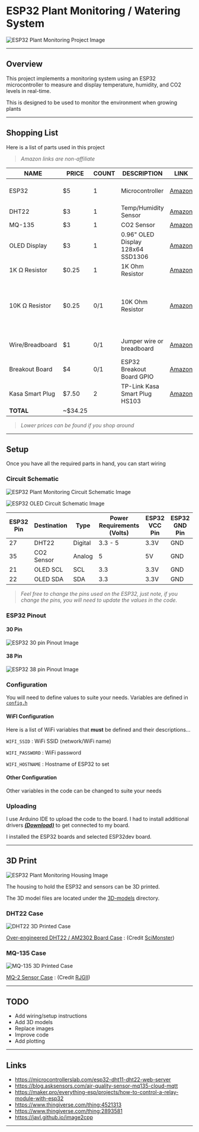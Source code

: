 # ESP32 Plant Monitoring / Watering System

![ESP32 Plant Monitoring Project Image](/static/img/project.png)

---

## Overview

This project implements a monitoring system using an ESP32 microcontroller to
measure and display temperature, humidity, and CO2 levels in real-time.

This is designed to be used to monitor the environment when growing plants

---

## Shopping List

Here is a list of parts used in this project

> *Amazon links are non-affiliate*

| NAME            | PRICE   | COUNT | DESCRIPTION                       | LINK   | NOTE                                               |
|-----------------|---------|-------|-----------------------------------|--------|----------------------------------------------------|
| ESP32           | $5      | 1     | Microcontroller                   | [Amazon](https://www.amazon.com/ESP-WROOM-31-Development-Microcontroller-Integrated-Compatible/dp/B08D5ZD528) | [USB-C ESP32 Amazon](https://www.amazon.com/dp/B0CR5Y2JVD)                                 |
| DHT22           | $3      | 1     | Temp/Humidity Sensor              | [Amazon](https://www.amazon.com/dp/B0CPHQC9SF) |                                                    |
| MQ-135          | $3      | 1     | CO2 Sensor                        | [Amazon](https://www.amazon.com/Ximimark-Quality-Hazardous-Detection-Arduino/dp/B07L73VTTY) |                                                    |
| OLED Display    | $3      | 1     | 0.96" OLED Display 128x64 SSD1306 | [Amazon](https://www.amazon.com/Hosyond-Display-Self-Luminous-Compatible-Raspberry/dp/B09C5K91H7) |                                                    |
| 1K Ω Resistor   | $0.25   | 1     | 1K Ohm Resistor                   | [Amazon](https://www.amazon.com/California-JOS-Carbon-Resistor-Tolerance/dp/B0BR66ZN6B) | MQ-135 analog pin                                  |
| 10K Ω Resistor  | $0.25   | 0/1   | 10K Ohm Resistor                  | [Amazon](https://www.amazon.com/California-JOS-Carbon-Resistor-Tolerance/dp/B0BR67DJHM) | Most DHT22 sensor modules have a built-in resistor |
| Wire/Breadboard | $1      | 0/1   | Jumper wire or breadboard         | [Amazon](https://www.amazon.com/DEYUE-breadboard-Set-Prototype-Board/dp/B07LFD4LT6) | Optional depending on setup                        |
| Breakout Board  | $4      | 0/1   | ESP32 Breakout Board GPIO         | [Amazon](https://www.amazon.com/dp/B0BNQ8V65G) | Optional depending on setup                        |
| Kasa Smart Plug | $7.50   | 2     | TP-Link Kasa Smart Plug HS103     | [Amazon](https://www.amazon.com/dp/B07RCNB2L3) | Intake and exhaust fans                            |
| **TOTAL**           | ~$34.25 |       |                                   |        |                                                    |

> *Lower prices can be found if you shop around*

---

## Setup

Once you have all the required parts in hand, you can start wiring

### Circuit Schematic

![ESP32 Plant Monitoring Circuit Schematic Image](/static/img/circuit-schematic.png)

![ESP32 OLED Circuit Schematic Image](/static/img/esp32-oled-schematic.jpg)

| ESP32 Pin | Destination | Type    | Power Requirements (Volts) | ESP32 VCC Pin | ESP32 GND Pin |
|-----------|-------------|---------|----------------------------|---------------|---------------|
| 27        | DHT22       | Digital | 3.3 - 5                    | 3.3V          | GND           |
| 35        | CO2 Sensor  | Analog  | 5                          | 5V            | GND           |
| 21        | OLED SCL    | SCL     | 3.3                        | 3.3V          | GND           |
| 22        | OLED SDA    | SDA     | 3.3                        | 3.3V          | GND           |

> *Feel free to change the pins used on the ESP32, just note, if you change the pins, you will need to update the values in the code.*

### ESP32 Pinout

#### 30 Pin

![ESP32 30 pin Pinout Image](/static/img/esp32-pinout-30-pin.png)

#### 38 Pin

![ESP32 38 pin Pinout Image](/static/img/esp32-pinout-38-pin.jpg)

### Configuration

You will need to define values to suite your needs. Variables are defined in [`config.h`](/src/main/config.h)

#### WiFI Configuration

Here is a list of WiFi variables that **must** be defined and their descriptions...

`WIFI_SSID`
: WiFi SSID (network/WiFi name)

`WIFI_PASSWORD`
: WiFi password

`WIFI_HOSTNAME`
: Hostname of ESP32 to set

#### Other Configuration

Other variables in the code can be changed to suite your needs

### Uploading

I use Arduino IDE to upload the code to the board. I had to install additional drivers ***[(Download)](https://www.silabs.com/documents/public/software/CP210x_Universal_Windows_Driver.zip)*** to get connected to my board.

I installed the ESP32 boards and selected ESP32dev board.

---

## 3D Print

![ESP32 Plant Monitoring Housing Image](/static/img/3d-housing.png)

The housing to hold the ESP32 and sensors can be 3D printed.

The 3D model files are located under the [3D-models](/3D-models) directory.

### DHT22 Case

![DHT22 3D Printed Case](/static/img/DHT22-3D-model.jpg)

[Over-engineered DHT22 / AM2302 Board Case](https://www.thingiverse.com/thing:4521313)
: (Credit [SciMonster](https://www.thingiverse.com/SciMonster))

### MQ-135 Case

![MQ-135 3D Printed Case](/static/img/MQ-135-3D-model.jpg)

[MQ-2 Sensor Case](https://www.thingiverse.com/thing:2893581)
: (Credit [RJGII](https://www.thingiverse.com/RJGII))

---

## TODO

* Add wiring/setup instructions
* Add 3D models
* Replace images
* Improve code
* Add plotting

---

## Links

* https://microcontrollerslab.com/esp32-dht11-dht22-web-server
* https://blog.asksensors.com/air-quality-sensor-mq135-cloud-mqtt
* https://maker.pro/everything-esp/projects/how-to-control-a-relay-module-with-esp32
* https://www.thingiverse.com/thing:4521313
* https://www.thingiverse.com/thing:2893581
* https://javl.github.io/image2cpp

---
